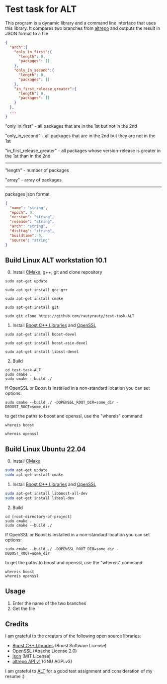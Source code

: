 # Test task for ALT
This program is a dynamic library and a command line interface that uses this library. It compares two branches from [altrepo](https://rdb.altlinux.org/api/)  and outputs the result in JSON format to a file
```json
{
  "arch":{
    "only_in_first":{
      "length": 0,
      "packages": []
    },
    "only_in_second":{
      "length": 0,
      "packages": []
    },
    "in_first_release_greater":{
      "length": 0,
      "packages": []
    }
  },
  ...
}
```
"only_in_first"  - all packages that are in the 1st but not in the 2nd

"only_in_second" - all packages that are in the 2nd but they are not in the 1st

"in_first_release_greater" - all packages whose version-release is greater in the 1st than in the 2nd

---

"length" - number of packages

"array" - array of packages

---
packages json format
```json
{
  "name": "string",
  "epoch": 0,
  "version": "string",
  "release": "string",
  "arch": "string",
  "disttag": "string",
  "buildtime": 0,
  "source": "string"
}
```
## Build Linux ALT workstation 10.1

0. Install [CMake](https://cmake.org/), g++, git and clone repository

```
sudo apt-get update
```
```
sudo apt-get install gcc-g++
```
```
sudo apt-get install cmake
```
```
sudo apt-get install git
```
```
sudo git clone https://github.com/rautyrauty/test-task-ALT

```

1. Install [Boost C++ Libraries](boost) and [OpenSSL](https://www.openssl.org/)

```
sudo apt-get install boost-devel
```
```
sudo apt-get install boost-asio-devel
```
```
sudo apt-get install libssl-devel
```

2. Build
```
cd test-task-ALT
sudo cmake .
sudo cmake --build ./
```
If OpenSSL or Boost is installed in a non-standard location you can set options:
```
sudo cmake --build ./ -DOPENSSL_ROOT_DIR=some_dir -DBOOST_ROOT=some_dir
```
to get the paths to boost and openssl, use the "whereis" command:
```
whereis boost
```
```
whereis openssl
```

## Build Linux Ubuntu 22.04

0. Install [CMake](https://cmake.org/)

```bash
sudo apt-get update
sudo apt-get install cmake
```

1. Install [Boost C++ Libraries](boost) and [OpenSSL](https://www.openssl.org/)

```bash
sudo apt-get install libboost-all-dev
sudo apt-get install libssl-dev
```

2. Build
```
cd [root-directory-of-project]
sudo cmake .
sudo cmake --build ./
```
If OpenSSL or Boost is installed in a non-standard location you can set options:
```
sudo cmake --build ./ -DOPENSSL_ROOT_DIR=some_dir -DBOOST_ROOT=some_dir
```
to get the paths to boost and openssl, use the "whereis" command:
```
whereis boost
whereis openssl
```


## Usage
1. Enter the name of the two branches
2. Get the file

## Credits
I am grateful to the creators of the following open source libraries:
  - [Boost C++ Libraries](http://www.boost.org/) (Boost Software License)
  - [OpenSSL](https://www.openssl.org/) (Apache License 2.0)
  - [json](https://github.com/nlohmann/json) (MIT License)
  - [altrepo API v1](https://rdb.altlinux.org/api/) (GNU AGPLv3)
 
 I am grateful to  [ALT](https://www.basealt.ru/)  for a good test assignment and consideration of my resume :)
